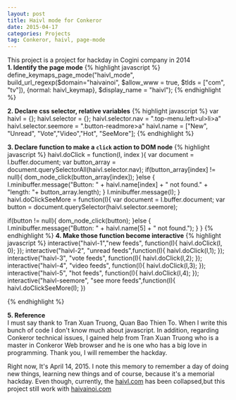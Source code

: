 ```yaml
---
layout: post
title: Haivl mode for Conkeror
date: 2015-04-17
categories: Projects
tag: Conkeror, haivl, page-mode
---
```

This project is a project for hackday in Cogini company in 2014  
**1. Identify the page mode**
{% highlight javascript %}
define_keymaps_page_mode("haivl_mode", 
       build_url_regexp($domain="haivainoi",
					    $allow_www = true,
					    $tlds = ["com", "tv"]),
       {normal: haivl_keymap},
       $display_name = "haivl");
{% endhighlight %}

**2. Declare css selector, relative variables**
{% highlight javascript %}
var haivl = {};
haivl.selector = {};
haivl.selector.nav = ".top-menu.left>ul>li>a"
haivl.selector.seemore = ".button-readmore>a"
haivl.name = ["New", "Unread", "Vote","Video","Hot", "SeeMore"];
{% endhighlight %}

**3. Declare function to make a `click` action to DOM node**
{% highlight javascript %}
haivl.doClick = function(I, index ){
  var document = I.buffer.document;
  var button_array = document.querySelectorAll(haivl.selector.nav);
  if(button_array[index] != null){
	dom_node_click(button_array[index]);
  }else {	
 	I.minibuffer.message("Button: " + haivl.name[index] + " not found." + "length: "+ button_array.length);
  }
  I.minibuffer.message(I);
}
haivl.doClickSeeMore = function(I){
  var document = I.buffer.document;
  var button = document.querySelector(haivl.selector.seemore);
  
  if(button != null){
	dom_node_click(button);
  }else {	
 	I.minibuffer.message("Button: " + haivl.name[5] + " not found.");
  }
}
{% endhighlight %}
**4. Make those function become interactive**
{% highlight javascript %}
interactive("haivl-1","new feeds", function(I){
  haivl.doClick(I, 0);
});
interactive("haivl-2", "unread feeds",function(I){
  haivl.doClick(I,1);
});
interactive("haivl-3", "vote feeds", function(I){
  haivl.doClick(I,2);
});
interactive("haivl-4", "video feeds", function(I){
  haivl.doClick(I,3);
});
interactive("haivl-5", "hot feeds", function(I){
  haivl.doClick(I,4);
});
interactive("haivl-seemore", "see more feeds",function(I){
  haivl.doClickSeeMore(I);
})

{% endhighlight %}

**5. Reference**  
I must say thank to Tran Xuan Truong, Quan Bao Thien To. When I write this bunch
of code I don't know much about javascript. In addition, regarding Conkeror
technical issues, I gained help from Tran Xuan Truong who is a master in Conkeror
Web browser and he is one who has a big love in programming. Thank you, I will
remember the hackday.  

Right now, It's April 14, 2015. I note this memory to remember a day of doing new
things, learning new things and of course, because it's a memorial hackday.
Even though, currently, the [haivl.com](haivl.com) has been collapsed,but this project still
work with [haivainoi.com](haivainoi.com)  

